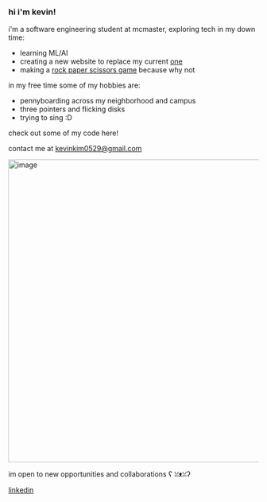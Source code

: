 ### hi i'm kevin!

i'm a software engineering student at mcmaster, exploring tech in my down time:
- learning ML/AI
- creating a new website to replace my current [one](https://foremost-sole-ca0.notion.site/Hi-I-m-Kevin-Kim-ee4ffdc5e0b148b5920beb051405d74f)
- making a [rock paper scissors game](https://github.com/kevinnkimm/RockPaperScissors) because why not

in my free time some of my hobbies are:
- pennyboarding across my neighborhood and campus 
- three pointers and flicking disks
- trying to sing :D

check out some of my code here! 

contact me at [kevinkim0529@gmail.com](mailto:kevinkim0529@gmail.com) 

<img width="609" alt="image" src="https://github.com/kevinnkimm/kevinnkimm/assets/43616290/95cdddd7-54d5-474c-9329-990b17160940">      
        
im open to new opportunities and collaborations <nobr>ʕ ꈍᴥꈍʔ</nobr>

[linkedin](https://www.linkedin.com/in/kevin--kim/)

